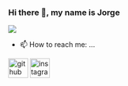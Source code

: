 ### Hi there 👋, my name is Jorge

![](https://media4.giphy.com/media/qgQUggAC3Pfv687qPC/giphy.gif?cid=ecf05e47koi0uonb5y6ef1bunsj3akdpv0jnvfn4emcy9bhr&rid=giphy.gif&ct=g)

- 📫 How to reach me: ...


[<img src='https://cdn.jsdelivr.net/npm/simple-icons@3.0.1/icons/github.svg' alt='github' height='40'>](https://github.com/jtrocelj)  [<img src='https://cdn.jsdelivr.net/npm/simple-icons@3.0.1/icons/instagram.svg' alt='instagram' height='40'>](https://www.instagram.com/iam_jorgetj/)  


